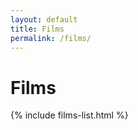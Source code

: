 ```yaml
---
layout: default
title: Films
permalink: /films/
---
```


<h1>Films</h1>

{% include films-list.html %}